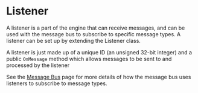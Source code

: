 # Listener

A listener is a part of the engine that can receive messages, and can be used with the message bus to subscribe
to specific message types. A listener can be set up by extending the Listener class.

A listener is just made up of a unique ID (an unsigned 32-bit integer) and a public `OnMessage` method which allows
messages to be sent to and processed by the listener

See the [Message Bus] page for more details of how the message bus uses listeners to subscribe to message types.

[Message Bus]:./message_bus.md
